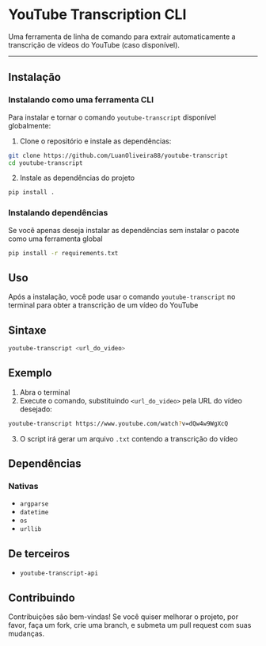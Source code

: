 # YouTube Transcription CLI

Uma ferramenta de linha de comando para extrair automaticamente a transcrição de vídeos do YouTube (caso disponível).

---

## Instalação

### Instalando como uma ferramenta CLI

Para instalar e tornar o comando  `youtube-transcript` disponível globalmente:

1. Clone o repositório e instale as dependências:

```bash
git clone https://github.com/LuanOliveira88/youtube-transcript
cd youtube-transcript
```

2. Instale as dependências do projeto

```bash
pip install .
```
### Instalando dependências

Se você apenas deseja instalar as dependências sem instalar o pacote como uma ferramenta global

```bash
pip install -r requirements.txt
```

## Uso

Após a instalação, você pode usar o comando `youtube-transcript` no terminal para obter a transcrição de um vídeo do YouTube

## Sintaxe

```bash
youtube-transcript <url_do_video>
```

## Exemplo

1. Abra o terminal
2. Execute o comando, substituindo `<url_do_video>` pela URL do vídeo desejado:

```bash
youtube-transcript https://www.youtube.com/watch?v=dQw4w9WgXcQ
```

3. O script irá gerar um arquivo `.txt` contendo a transcrição do vídeo


## Dependências

### Nativas

- `argparse`
- `datetime`
- `os`
- `urllib`

## De terceiros

- `youtube-transcript-api`

## Contribuindo

Contribuições são bem-vindas! Se você quiser melhorar o projeto, por favor, faça um fork, crie uma branch, e submeta um pull request com suas mudanças.
